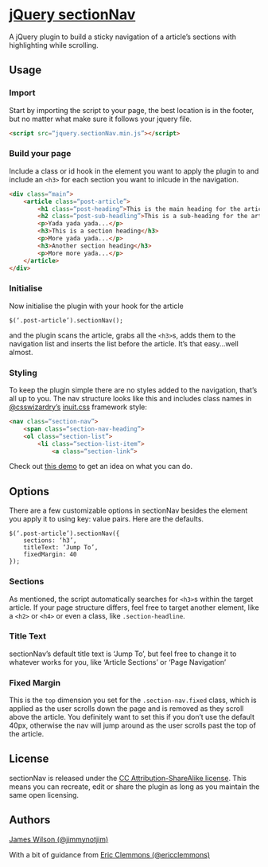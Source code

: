 # [jQuery sectionNav][1]

A jQuery plugin to build a sticky navigation of a article’s sections with highlighting while scrolling.

## Usage

### Import

Start by importing the script to your page, the best location is in the footer, but no matter what make sure it follows your jquery file.

```html
<script src=“jquery.sectionNav.min.js”></script>
```

### Build your page

Include a class or id hook in the element you want to apply the plugin to and include an `<h3>` for each section you want to inlcude in the navigation.

```html
<div class=“main”>
	<article class=“post-article”>
		<h1 class=“post-heading”>This is the main heading for the article</h1>
		<h2 class=“post-sub-headling”>This is a sub-heading for the article</h2>
		<p>Yada yada yada...</p>
		<h3>This is a section heading</h3>
		<p>More yada yada...</p>
		<h3>Another section heading</h3>
		<p>More more yada...</p>
	</article>
</div>
```

### Initialise

Now initialise the plugin with your hook for the article

```
$(‘.post-article’).sectionNav();
```

and the plugin scans the article, grabs all the `<h3>`s, adds them to the navigation list and inserts the list before the article. It’s that easy...well almost.

### Styling

To keep the plugin simple there are no styles added to the navigation, that’s all up to you. The nav structure looks like this and includes class names in [@csswizardry’s][3] [inuit.css][4] framework style:

```html
<nav class=“section-nav”>
	<span class=“section-nav-heading”>
	<ol class=“section-list”>
		<li class=“section-list-item”>
			<a class=“section-link”>
```

Check out [this demo][2] to get an idea on what you can do.

## Options

There are a few customizable options in sectionNav besides the element you apply it to using key: value pairs. Here are the defaults.

```
$(‘.post-article’).sectionNav({
	sections: ‘h3’, 
	titleText: ‘Jump To’,
	fixedMargin: 40
});
```

### Sections

As mentioned, the script automatically searches for `<h3>`s within the target article. If your page structure differs, feel free to target another element, like a `<h2>` or `<h4>` or even a class, like `.section-headline`.

### Title Text

sectionNav’s default title text is ‘Jump To’, but feel free to change it to whatever works for you, like ‘Article Sections’ or ‘Page Navigation’

### Fixed Margin

This is the `top` dimension you set for the `.section-nav.fixed` class, which is applied as the user scrolls down the page and is removed as they scroll above the article. You definitely want to set this if you don’t use the default 40px, otherwise the nav will jump around as the user scrolls past the top of the article.

## License

sectionNav is released under the [CC Attribution-ShareAlike license][6]. This means you can recreate, edit or share the plugin as long as you maintain the same open licensing.

## Authors

[James Wilson (@jimmynotjim)][7]

With a bit of guidance from [Eric Clemmons (@ericclemmons)][8]

[1]: http://jimmynotjim.github.com/sectionNav
[2]: #
[3]: https://twitter.com/csswizardry
[4]: http://inuitcss.com/
[6]: http://creativecommons.org/licenses/by-sa/3.0/
[7]: http://jimmynotjim.com
[8]: https://github.com/ericclemmons
	
	
	